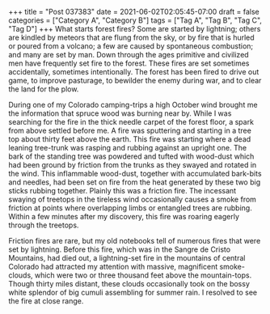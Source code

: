 +++
title = "Post 037383"
date = 2021-06-02T02:05:45-07:00
draft = false
categories = ["Category A", "Category B"]
tags = ["Tag A", "Tag B", "Tag C", "Tag D"]
+++
What starts forest fires? Some are started by lightning; others are kindled by meteors that are flung from the sky, or by fire that is hurled or poured from a volcano; a few are caused by spontaneous combustion; and many are set by man. Down through the ages primitive and civilized men have frequently set fire to the forest. These fires are set sometimes accidentally, sometimes intentionally. The forest has been fired to drive out game, to improve pasturage, to bewilder the enemy during war, and to clear the land for the plow.

During one of my Colorado camping-trips a high October wind brought me the information that spruce wood was burning near by. While I was searching for the fire in the thick needle carpet of the forest floor, a spark from above settled before me. A fire was sputtering and starting in a tree top about thirty feet above the earth. This fire was starting where a dead leaning tree-trunk was rasping and rubbing against an upright one. The bark of the standing tree was powdered and tufted with wood-dust which had been ground by friction from the trunks as they swayed and rotated in the wind. This inflammable wood-dust, together with accumulated bark-bits and needles, had been set on fire from the heat generated by these two big sticks rubbing together. Plainly this was a friction fire. The incessant swaying of treetops in the tireless wind occasionally causes a smoke from friction at points where overlapping limbs or entangled trees are rubbing. Within a few minutes after my discovery, this fire was roaring eagerly through the treetops.

Friction fires are rare, but my old notebooks tell of numerous fires that were set by lightning. Before this fire, which was in the Sangre de Cristo Mountains, had died out, a lightning-set fire in the mountains of central Colorado had attracted my attention with massive, magnificent smoke-clouds, which were two or three thousand feet above the mountain-tops. Though thirty miles distant, these clouds occasionally took on the bossy white splendor of big cumuli assembling for summer rain. I resolved to see the fire at close range.
